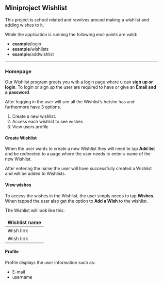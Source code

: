 
## Miniproject Wishlist
This project is school related and revolves around making a wishlist and adding wishes to it.

While the application is running the following end-points are valid:

* **example**/login
* **example**/wishlists
* **example**/addwishlist

--- 
### Homepage 
Our Wishlist program greets you with a login page where u can **sign up or login**.
To login or sign up the user are required to have or give an **Email and a password**.

After logging in the user will see all the Wishlist’s he/she has and furthermore have 3 options. 

1. Create a new wishlist. 
2. Access each wishlist to see wishes 
3. View users profile 


#### Create Wishlist
When the user wants to create a new Wishlist they will need to tap **Add list** and be redirected to a page where the user needs to enter a name of the new Wishlist.

After entering the name the user will have successfully created a Wishlist and will be added to Wishlists.
#### View wishes 

To access the wishes in the Wishlist, the user simply needs to tap **Wishes**. 
When tapped the user also get the option to **Add a Wish** to the wishlist.   

The Wishlist will look like this: 

| Wishlist name |
|---------------|
| Wish link     |        
| Wish link     |         


#### Profile 
Profile displays the user information such as:
- E-mail
- username